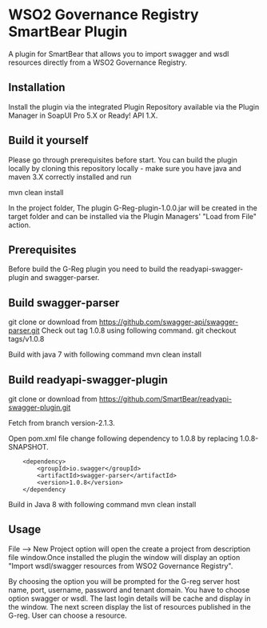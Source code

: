 # WSO2 Governance Registry SmartBear Plugin

A plugin for SmartBear that allows you to import swagger and wsdl resources directly from a WSO2 Governance Registry.

Installation
------------
Install the plugin via the integrated Plugin Repository available via the Plugin Manager in SoapUI Pro 5.X or Ready! API 1.X.


Build it yourself
-----------------
Please go through prerequisites before start.
You can build the plugin locally by cloning this repository locally - make sure you have java and maven 3.X correctly
installed and run

mvn clean install 

In the project folder, The plugin G-Reg-plugin-1.0.0.jar will be created in the target folder and can be installed via the
Plugin Managers' "Load from File" action.

Prerequisites
-----------------
Before build the G-Reg plugin you need to build the readyapi-swagger-plugin and swagger-parser.

Build swagger-parser 
--------------------
git clone or download from 
https://github.com/swagger-api/swagger-parser.git
Check out tag 1.0.8 using following command.
git checkout tags/v1.0.8 

Build with java 7 with following command
mvn clean install

Build readyapi-swagger-plugin
-----------------------------
git clone or download from
https://github.com/SmartBear/readyapi-swagger-plugin.git

Fetch from branch version-2.1.3.

Open pom.xml file change following dependency to 1.0.8 by replacing 1.0.8-SNAPSHOT.

        <dependency>
            <groupId>io.swagger</groupId>
            <artifactId>swagger-parser</artifactId>
            <version>1.0.8</version>
        </dependency
Build in Java 8 with following command
mvn clean install




Usage
-----
File --> New Project option will open the create a project from description file window.Once installed the plugin the window will display an option
"Import wsdl/swagger resources from WSO2 Governance Registry".

By choosing the option you will be prompted for the G-reg server host name, port, username, password and tenant domain.
You have to choose option swagger or wsdl.
The last login details will be cache and display in the window.
The next screen display the list of resources published in the G-reg. User can choose a resource.

